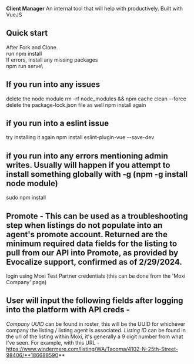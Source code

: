 

**Client Manager**
An internal tool that will help with productively.
Built with VueJS

## Quick start
After Fork and Clone.\
run npm install\
If errors, install any missing packages\
npm run serve\

## If you run into any issues
delete the node module
rm -rf node_modules && npm cache clean --force
delete the package-lock.json file as well
npm install again

## if you run into a eslint issue 
try installing it again
npm install eslint-plugin-vue --save-dev

## if you run into any errors mentioning admin writes. Usually will happen if you attempt to install something globally with -g (npm -g install node module)
sudo npm install 

## Promote - This can be used as a troubleshooting step when listings do not populate into an agent's promote account. Returned are the minimum required data fields for the listing to pull from our API into Promote, as provided by Evocalize support, confirmed as of 2/29/2024. 
login using Moxi Test Partner credentials (this can be done from the 'Moxi Company' page)

## User will input the following fields after logging into the platform with API creds - 
*Company UUID* can be found in roster, this will be the UUID for whichever company the listing / listing agent is associated.
*Listing ID* can be found in the url of the listing within Moxi, it's generally a 9 digit number from what I've seen. For example, with this URL - https://www.windermere.com/listing/WA/Tacoma/4102-N-25th-Street-98406/**186688590**
